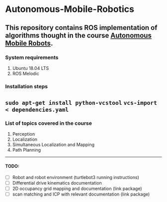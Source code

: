 # Autonomous-Mobile-Robotics
This repository contains ROS implementation of algorithms thought in the course [Autonomous Mobile Robots](https://www.edx.org/course/autonomous-mobile-robots).
---
### System requirements
1. Ubuntu 18.04 LTS
2. ROS Melodic

### Installation steps
`sudo apt-get install python-vcstool`
`vcs-import < dependencies.yaml`
---
### List of topics covered in the course
1. Perception
3. Localization
4. Simultaneous Localization and Mapping
5. Path Planning
---
#### TODO:
- [ ] Robot and robot environment (turtlebot3 running instructions)
- [ ] Differential drive kinematics documentation
- [ ] 2D occupancy grid mapping and documentation (link package)
- [ ] scan matching and ICP with relevant documentation (link package) 
